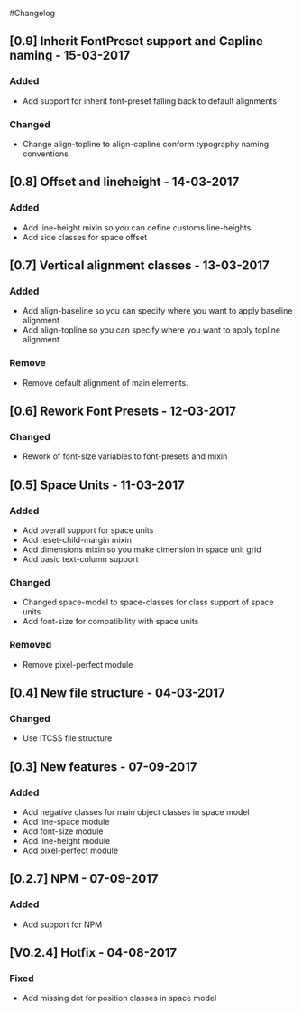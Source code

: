 #Changelog

## [0.9] Inherit FontPreset support and Capline naming - 15-03-2017
### Added
- Add support for inherit font-preset falling back to default alignments

### Changed
- Change align-topline to align-capline conform typography naming conventions

## [0.8] Offset and lineheight - 14-03-2017
### Added
- Add line-height mixin so you can define customs line-heights
- Add side classes for space offset

## [0.7] Vertical alignment classes - 13-03-2017

### Added
- Add align-baseline so you can specify where you want to apply baseline alignment
- Add align-topline so you can specify where you want to apply topline alignment

### Remove
- Remove default alignment of main elements. 

## [0.6] Rework Font Presets - 12-03-2017
### Changed
- Rework of font-size variables to font-presets and mixin 

## [0.5] Space Units - 11-03-2017
### Added
- Add overall support for space units
- Add reset-child-margin mixin
- Add dimensions mixin so you make dimension in space unit grid
- Add basic text-column support

### Changed
- Changed space-model to space-classes for class support of space units 
- Add font-size for compatibility with space units

### Removed
- Remove pixel-perfect module

## [0.4] New file structure - 04-03-2017
### Changed
- Use ITCSS file structure 

## [0.3] New features - 07-09-2017
### Added
- Add negative classes for main object classes in space model
- Add line-space module
- Add font-size module
- Add line-height module
- Add pixel-perfect module

## [0.2.7] NPM - 07-09-2017
### Added
- Add support for NPM 

## [V0.2.4] Hotfix - 04-08-2017
### Fixed
- Add missing dot for position classes in space model